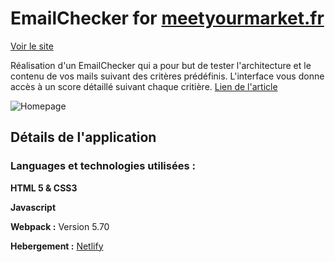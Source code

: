 # EmailChecker for [meetyourmarket.fr](https://www.meetyourmarket.fr/)

[Voir le site](https://eager-boyd-9e59b9.netlify.app/)

Réalisation d'un EmailChecker qui a pour but de tester l'architecture et le contenu de vos mails suivant des critères prédéfinis. L'interface vous donne accès à un score détaillé suivant chaque critière. [Lien de l'article](https://www.meetyourmarket.fr/prospection-b2b/)

![Homepage](https://user-images.githubusercontent.com/84342566/158983168-886688c0-b818-45df-a2bf-a484d0417a2d.png)

## Détails de l'application 

### Languages et technologies utilisées :

**HTML 5 & CSS3**

**Javascript**

**Webpack :** Version 5.70

**Hebergement :** [Netlify](https://www.netlify.com/)
